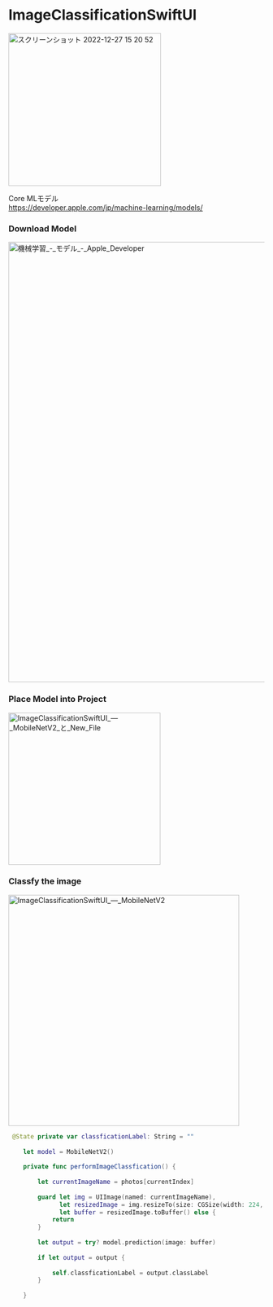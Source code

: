# ImageClassificationSwiftUI
<img width="300" alt="スクリーンショット 2022-12-27 15 20 52" src="https://user-images.githubusercontent.com/47273077/209620812-1c661526-ac74-421a-97a0-06f4fed881f1.gif">

Core MLモデル  
https://developer.apple.com/jp/machine-learning/models/

### Download Model
<img width="865" alt="機械学習_-_モデル_-_Apple_Developer" src="https://user-images.githubusercontent.com/47273077/209615671-2d89f22d-eeea-450e-8986-078ecdec3618.png">


### Place Model into Project
<img width="299" alt="ImageClassificationSwiftUI_—_MobileNetV2_と_New_File" src="https://user-images.githubusercontent.com/47273077/209615834-faf7bb0e-bde6-4867-ad7e-64495be8f1f8.png">

### Classfy the image

<img width="454" alt="ImageClassificationSwiftUI_—_MobileNetV2" src="https://user-images.githubusercontent.com/47273077/209619642-eb1cca9c-ac91-4bdb-b5e1-de57b11b2a96.png">

```swift
 @State private var classficationLabel: String = ""
    
    let model = MobileNetV2()
    
    private func performImageClassfication() {
        
        let currentImageName = photos[currentIndex]
        
        guard let img = UIImage(named: currentImageName),
              let resizedImage = img.resizeTo(size: CGSize(width: 224, height: 224)),
              let buffer = resizedImage.toBuffer() else {
            return
        }
        
        let output = try? model.prediction(image: buffer)
        
        if let output = output {
            
            self.classficationLabel = output.classLabel
        }
        
    }
  
  ```
